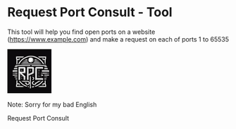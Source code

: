 # Request Port Consult - Tool

This tool will help you find open ports on a website (https://www.example.com) 
and make a request on each of ports 1 to 65535 

<img src="logo.jpeg" alt="RPC-Logo">
<style>
  img {
    height: 100px;
    weight: 100px;
  }
</style>

Note: Sorry for my bad English

Request Port Consult

